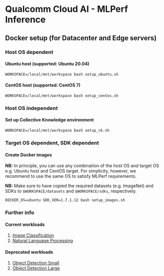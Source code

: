 # Qualcomm Cloud AI - MLPerf Inference

## Docker setup (for Datacenter and Edge servers)

### Host OS dependent

#### Ubuntu host (supported: Ubuntu 20.04)
```
WORKSPACE=/local/mnt/workspace bash setup_ubuntu.sh
```

#### CentOS host (supported: CentOS 7)
```
WORKSPACE=/local/mnt/workspace bash setup_centos.sh
```

### Host OS independent

#### Set up Collective Knowledge environment
```
WORKSPACE=/local/mnt/workspace bash setup_ck.sh
```

### Target OS dependent, SDK dependent

#### Create Docker images

**NB:** In principle, you can use any combination of the host OS and target OS e.g. Ubuntu host and CentOS target.  For simplicity, however, we recommend to use the same OS to satisfy MLPerf requirements.

**NB:** Make sure to have copied the required datasets (e.g. ImageNet) and SDKs
to `$WORKSPACE/datasets` and `$WORKSPACE/sdks`, respectively.

```
DOCKER_OS=ubuntu SDK_VER=1.7.1.12 bash setup_images.sh
```

### Further info

#### Current workloads

1. [Image Classification](https://github.com/krai/ck-qaic/tree/main/docker/resnet50)
1. [Natural Language Processing](https://github.com/krai/ck-qaic/blob/main/docker/bert/README.md)

#### Deprecated workloads

1. [Object Detection Small](https://github.com/krai/ck-qaic/tree/main/docker/ssd-mobilenet)
1. [Object Detection Large](https://github.com/krai/ck-qaic/tree/main/docker/ssd-resnet34)
